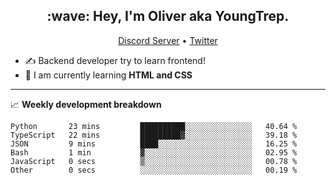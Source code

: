 <h2 align="center">:wave: Hey, I'm Oliver aka YoungTrep.</h2>
<p align="center">
  <a href="https://discord.gg/CfRPnCDEaN">Discord Server</a> •
  <a href="https://twitter.com/trep_young">Twitter</a>
</p>

- ✍️ Backend developer try to learn frontend!
- 📝 I am currently learning **HTML and CSS**

-------

📈 **Weekly development breakdown**
<!--START_SECTION:waka-->

```text
Python       23 mins         ██████████░░░░░░░░░░░░░░░   40.64 %
TypeScript   22 mins         █████████▓░░░░░░░░░░░░░░░   39.18 %
JSON         9 mins          ████░░░░░░░░░░░░░░░░░░░░░   16.25 %
Bash         1 min           ▓░░░░░░░░░░░░░░░░░░░░░░░░   02.95 %
JavaScript   0 secs          ▒░░░░░░░░░░░░░░░░░░░░░░░░   00.78 %
Other        0 secs          ░░░░░░░░░░░░░░░░░░░░░░░░░   00.19 %
```

<!--END_SECTION:waka-->
